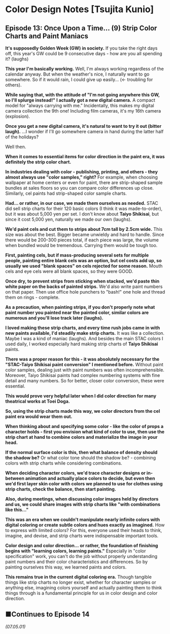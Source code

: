 # **Color Design Notes [Tsujita Kunio]**

## **Episode 13: Once Upon a Time... (9) Strip Color Charts and Paint Maniacs**

**It's supposedly Golden Week (GW) in society.** If you take the right days off, this year's GW could be 9 consecutive days - how are you all spending it? (laughs)

**This year I'm basically working.** Well, I'm always working regardless of the calendar anyway. But when the weather's nice, I naturally want to go somewhere. So if it would rain, I could give up easily... (← troubling for others).

**While saying that, with the attitude of "I'm not going anywhere this GW, so I'll splurge instead!" I actually got a new digital camera.** A compact model for "always carrying with me." Incidentally, this makes my digital camera collection the 9th one! Including film cameras, it's my 16th camera (explosion).

**Once you get a new digital camera, it's natural to want to try it out (bitter laugh).** ...I wonder if I'll go somewhere camera in hand during the latter half of the holidays?

Well then.

**When it comes to essential items for color direction in the paint era, it was definitely the strip color chart.**

**In industries dealing with color - publishing, printing, and others - they almost always use "color samples," right?** For example, when choosing wallpaper at home centers or even for paint, there are strip-shaped sample bundles at sales floors so you can compare color differences up close. Similarly, cel paints had strip-shaped color sample charts.

**Had... or rather, in our case, we made them ourselves as needed.** STAC did sell strip charts for their 120 basic colors (I think it was made-to-order), but it was about 5,000 yen per set. I don't know about **Taiyo Shikisai**, but since it cost 5,000 yen, naturally we made our own (laughs).

**We'd paint cels and cut them to strips about 7cm tall by 2.5cm wide.** This size was about the best. Bigger became unwieldy and hard to handle. Since there would be 200-300 pieces total, if each piece was large, the volume when bundled would be tremendous. Carrying them would be tough too.

**First, painting cels, but if mass-producing several sets for multiple people, painting entire blank cels was an option, but cel costs add up, so usually we used "blank spaces" on cels rejected for some reason.** Mouth cels and eye cels were all blank spaces, so they were GOOD.

**Once dry, to prevent strips from sticking when stacked, we'd paste thin white paper on the backs of painted strips.** We'd also write paint numbers on that paper. Then use office hole punchers to "bash!" one hole and thread them on rings - complete.

**As a precaution, when painting strips, if you don't properly note what paint number you painted near the painted color, similar colors are numerous and you'll lose track later (laughs).**

**I loved making these strip charts, and every time rush jobs came in with new paints available, I'd steadily make strip charts.** It was like a collection. Maybe I was a kind of maniac (laughs). And besides the main STAC colors I used daily, I worked especially hard making strip charts of **Taiyo Shikisai** paints.

**There was a proper reason for this - it was absolutely necessary for the "STAC-Taiyo Shikisai paint conversion" I mentioned before.** Without paint color samples, dealing just with paint numbers was often incomprehensible. Moreover, Taiyo Shikisai paints had complex numbering systems with fine detail and many numbers. So for better, closer color conversion, these were essential.

**This would prove very helpful later when I did color direction for many theatrical works at Toei Doga.**

**So, using the strip charts made this way, we color directors from the cel paint era would wear them out.**

**When thinking about and specifying some color - like the color of props a character holds - first you envision what kind of color to use, then use the strip chart at hand to combine colors and materialize the image in your head.**

**If the normal surface color is this, then what balance of density should the shadow be?** Or what color tone should the shadow be? - combining colors with strip charts while considering combinations.

**When deciding character colors, we'd trace character designs or in-between animation and actually place colors to decide, but even then we'd first layer skin color with colors we planned to use for clothes using strip charts, check the balance, then start painting.**

**Also, during meetings, when discussing color images held by directors and us, we could share images with strip charts like "with combinations like this..."**

**This was an era when we couldn't manipulate nearly infinite colors with digital coloring or create subtle colors and hues exactly as imagined.** How to express with limited colors? For this, everyone used their heads to think, imagine, and devise, and strip charts were indispensable important tools.

**Color design and color direction... or rather, the foundation of finishing begins with "learning colors, learning paints."** Especially in "color specification" work, you can't do the job without properly understanding paint numbers and their color characteristics and differences. So by painting ourselves this way, we learned paints and colors.

**This remains true in the current digital coloring era.** Though tangible things like strip charts no longer exist, whether for character samples or anything else, imagining colors yourself and actually painting them to think things through is a fundamental principle for us in color design and color direction.

## **■Continues to Episode 14**

*(07.05.01)*
